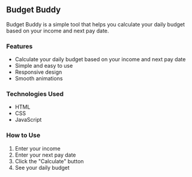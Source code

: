 ## Budget Buddy

Budget Buddy is a simple tool that helps you calculate your daily budget based on your income and next pay date.

### Features

- Calculate your daily budget based on your income and next pay date
- Simple and easy to use
- Responsive design
- Smooth animations

### Technologies Used

- HTML
- CSS
- JavaScript

### How to Use

1. Enter your income
2. Enter your next pay date
3. Click the "Calculate" button
4. See your daily budget
